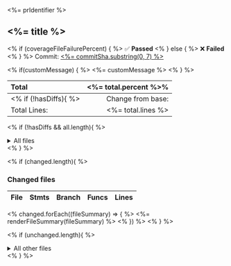 <%= prIdentifier %>

## <%= title %>

<% if (coverageFileFailurePercent) { %>
:white_check_mark: **Passed**
<% } else { %>
:x: **Failed**
<% } %>
Commit: [<%= commitSha.substring(0, 7) %>](commitUrl)

<% if(customMessage) { %>
<%= customMessage %>
<% } %>

<!-- Totals -->
| Total             | <%= total.percent %>% |
| :---------------- | --------------------: |
<% if (!hasDiffs){ %>| Change from base: |    <%= total.diff %>% |<% } %>
| Total Lines:      |    <%= total.lines %> |

<!-- All files, if diffs aren't present -->
<% if (!hasDiffs && all.length){ %>
<details>
<summary markdown="span">
All files
</summary>

| File | Stmts | Branch | Funcs | Lines |
| ---- | ----- | ------ | ----- | ----- |
<% all.forEach((fileSummary) => { %>
<%= renderFileSummary(fileSummary) %>
<% }) %>
</details>
<% } %>


<!-- Changed files -->
<% if (changed.length){ %>
### Changed files

| File | Stmts | Branch | Funcs | Lines |
| ---- | ----- | ------ | ----- | ----- |
<% changed.forEach((fileSummary) => { %>
<%= renderFileSummary(fileSummary) %>
<% }) %>
<% } %>

<!-- Unchanged files -->
<% if (unchanged.length){ %>
<details>
<summary markdown="span">
All other files
</summary>

| File | Stmts | Branch | Funcs | Lines |
| ---- | ----- | ------ | ----- | ----- |
<% unchanged.forEach((fileSummary) => { %>
<%= renderFileSummary(fileSummary) %>
<% }) %>
</details>
<% } %>